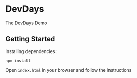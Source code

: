 # DevDays

The DevDays Demo

## Getting Started

Installing dependencies:

```
npm install
```

Open `index.html` in your browser and follow the instructions

